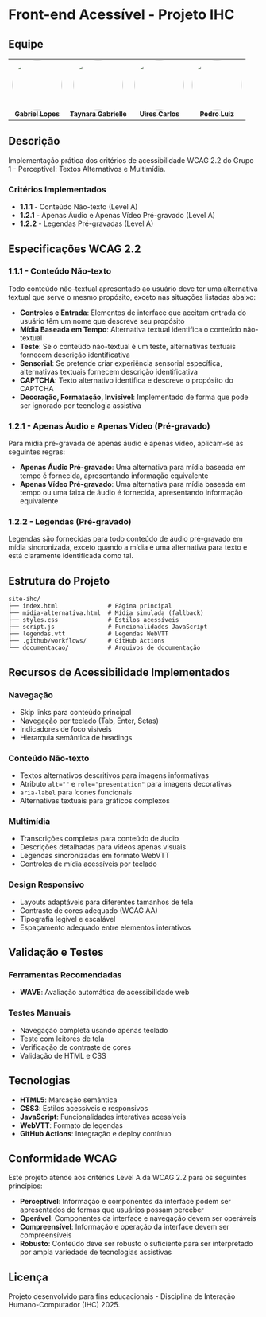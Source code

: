 ﻿# Front-end Acessível - Projeto IHC

## Equipe

<table align="center">
  <tr>
    <td align="center"><a href="https://github.com/BrzGab"><img style="border-radius: 50%;" src="https://github.com/BrzGab.png" width="100px;" alt=""/><br /><sub><b>Gabriel Lopes</b></sub></a><br />
    <td align="center"><a href="https://github.com/taybalau"><img style="border-radius: 50%;" src="https://github.com/taybalau.png" width="100px;" alt=""/><br /><sub><b>Taynara Gabrielle</b></sub></a><br />   
    <td align="center"><a href="https://github.com/uires2023"><img style="border-radius: 50%;" src="https://github.com/uires2023.png" width="100px;" alt=""/><br /><sub><b>Uires Carlos</b></sub></a><br />   
    <td align="center"><a href="https://github.com/pedroluizfo"><img style="border-radius: 50%;" src="https://github.com/pedroluizfo.png" width="100px;" alt=""/><br /><sub><b>Pedro Luiz</b></sub></a><br />
  </tr>
</table>

## Descrição

Implementação prática dos critérios de acessibilidade WCAG 2.2 do Grupo 1 - Perceptível: Textos Alternativos e Multimídia.

### Critérios Implementados
- **1.1.1** - Conteúdo Não-texto (Level A)
- **1.2.1** - Apenas Áudio e Apenas Vídeo Pré-gravado (Level A)
- **1.2.2** - Legendas Pré-gravadas (Level A)

## Especificações WCAG 2.2

### 1.1.1 - Conteúdo Não-texto
Todo conteúdo não-textual apresentado ao usuário deve ter uma alternativa textual que serve o mesmo propósito, exceto nas situações listadas abaixo:

- **Controles e Entrada**: Elementos de interface que aceitam entrada do usuário têm um nome que descreve seu propósito
- **Mídia Baseada em Tempo**: Alternativa textual identifica o conteúdo não-textual
- **Teste**: Se o conteúdo não-textual é um teste, alternativas textuais fornecem descrição identificativa
- **Sensorial**: Se pretende criar experiência sensorial específica, alternativas textuais fornecem descrição identificativa
- **CAPTCHA**: Texto alternativo identifica e descreve o propósito do CAPTCHA
- **Decoração, Formatação, Invisível**: Implementado de forma que pode ser ignorado por tecnologia assistiva

### 1.2.1 - Apenas Áudio e Apenas Vídeo (Pré-gravado)
Para mídia pré-gravada de apenas áudio e apenas vídeo, aplicam-se as seguintes regras:

- **Apenas Áudio Pré-gravado**: Uma alternativa para mídia baseada em tempo é fornecida, apresentando informação equivalente
- **Apenas Vídeo Pré-gravado**: Uma alternativa para mídia baseada em tempo ou uma faixa de áudio é fornecida, apresentando informação equivalente

### 1.2.2 - Legendas (Pré-gravado)
Legendas são fornecidas para todo conteúdo de áudio pré-gravado em mídia sincronizada, exceto quando a mídia é uma alternativa para texto e está claramente identificada como tal.

## Estrutura do Projeto

```
site-ihc/
├── index.html              # Página principal
├── midia-alternativa.html  # Mídia simulada (fallback)
├── styles.css              # Estilos acessíveis
├── script.js               # Funcionalidades JavaScript
├── legendas.vtt            # Legendas WebVTT
├── .github/workflows/      # GitHub Actions
└── documentacao/           # Arquivos de documentação
```

## Recursos de Acessibilidade Implementados

### Navegação
- Skip links para conteúdo principal
- Navegação por teclado (Tab, Enter, Setas)
- Indicadores de foco visíveis
- Hierarquia semântica de headings

### Conteúdo Não-texto
- Textos alternativos descritivos para imagens informativas
- Atributo `alt=""` e `role="presentation"` para imagens decorativas
- `aria-label` para ícones funcionais
- Alternativas textuais para gráficos complexos

### Multimídia
- Transcrições completas para conteúdo de áudio
- Descrições detalhadas para vídeos apenas visuais
- Legendas sincronizadas em formato WebVTT
- Controles de mídia acessíveis por teclado

### Design Responsivo
- Layouts adaptáveis para diferentes tamanhos de tela
- Contraste de cores adequado (WCAG AA)
- Tipografia legível e escalável
- Espaçamento adequado entre elementos interativos

## Validação e Testes

### Ferramentas Recomendadas
- **WAVE**: Avaliação automática de acessibilidade web

### Testes Manuais
- Navegação completa usando apenas teclado
- Teste com leitores de tela
- Verificação de contraste de cores
- Validação de HTML e CSS

## Tecnologias

- **HTML5**: Marcação semântica
- **CSS3**: Estilos acessíveis e responsivos
- **JavaScript**: Funcionalidades interativas acessíveis
- **WebVTT**: Formato de legendas
- **GitHub Actions**: Integração e deploy contínuo

## Conformidade WCAG

Este projeto atende aos critérios Level A da WCAG 2.2 para os seguintes princípios:

- **Perceptível**: Informação e componentes da interface podem ser apresentados de formas que usuários possam perceber
- **Operável**: Componentes da interface e navegação devem ser operáveis
- **Compreensível**: Informação e operação da interface devem ser compreensíveis
- **Robusto**: Conteúdo deve ser robusto o suficiente para ser interpretado por ampla variedade de tecnologias assistivas

## Licença

Projeto desenvolvido para fins educacionais - Disciplina de Interação Humano-Computador (IHC) 2025.

